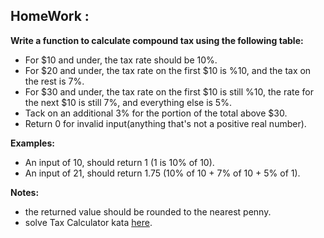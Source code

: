 ## HomeWork : 

**Write a function to calculate compound tax using the following table:**
- For $10 and under, the tax rate should be 10%.
- For $20 and under, the tax rate on the first $10 is %10, and the tax on the rest is 7%.
- For $30 and under, the tax rate on the first $10 is still %10, the rate for the next $10 is still 7%, and everything else is 5%.
- Tack on an additional 3% for the portion of the total above $30.
- Return 0 for invalid input(anything that's not a positive real number).

**Examples:**
- An input of 10, should return 1 (1 is 10% of 10).
- An input of 21, should return 1.75 (10% of 10 + 7% of 10 + 5% of 1).

**Notes:**
- the returned value should be rounded to the nearest penny.
- solve Tax Calculator kata [here](https://www.codewars.com/kata/56314d3c326bbcf386000007).
